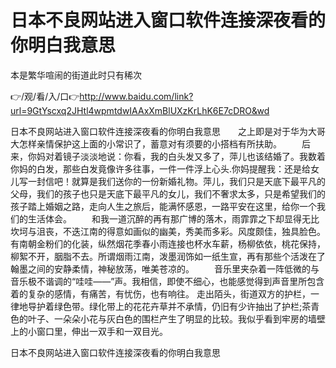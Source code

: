 # 日本不良网站进入窗口软件连接深夜看的你明白我意思
本是繁华喧闹的街道此时只有稀次

👉/观/看/入/口👉http://www.baidu.com/link?url=9GtYscxq2JHtl4wpmtdwIAAxXmBlUXzKrLhK6E7cDRO&wd

日本不良网站进入窗口软件连接深夜看的你明白我意思　　之上即是对于华为大哥大怎样亲情保护这上面的小常识了，蓄意对有须要的小搭档有所扶助。
　　后来，你妈对着镜子淡淡地说：你看，我的白头发又多了，萍儿也该结婚了。我数着你妈的白发，那些白发竟像许多往事，一件一件浮上心头.你妈提醒我：还是给女儿写一封信吧！就算是我们送你的一份新婚礼物。萍儿，我们只是天底下最平凡的父母，我们的孩子也只是天底下最平凡的女儿，我们不奢求太多，只是希望我们的孩子踏上婚姻之路，走向人生之旅后，能满怀感恩，一路平安在这里，给你一个我们的生活体会。
　　和我一道沉醉的再有那广博的落木，雨霏霏之下却显得无比坎坷与沮丧，不迭江南的得意如画似的幽美，秀美而多彩。风度颇佳，独具脸色。有南朝金粉们的化装，纵然烟花季春小雨连接也杯水车薪，杨柳依依，桃花保持，柳絮不开，胭脂不去。所谓烟雨江南，泼墨润饰如一纸生宣，再有那些个活泼在了翰墨之间的安静柔情，神秘放荡，唯美苍凉的。
　　音乐里夹杂着一阵低微的与音乐极不谐调的“哇哇——”声。我相信，即使不细心，也能感觉得到声音里所包含着的复杂的感情，有痛苦，有忧伤，也有响往。
走出陌头，街道双方的护栏，一律地导护着绿色带。绿化带上的花花卉草并不承情，仍旧有少许抽出了护栏;茶青色的叶子、一朵朵小花与灰白色的围栏产生了明显的比较。我似乎看到牢房的墙壁上的小窗口里，伸出一双手和一双目光。

日本不良网站进入窗口软件连接深夜看的你明白我意思
